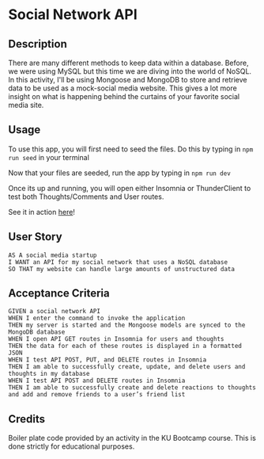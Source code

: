 # Social Network API

## Description 

There are many different methods to keep data within a database. Before, we were using MySQL but this time we are diving into the world of NoSQL. 
In this activity, I'll be using Mongoose and MongoDB to store and retrieve data to be used as a mock-social media website. This gives a lot more insight on what is happening behind the curtains of your favorite social media site. 

## Usage

To use this app, you will first need to seed the files. Do this by typing in `npm run seed` in your terminal 

Now that your files are seeded, run the app by typing in `npm run dev`

Once its up and running, you will open either Insomnia or ThunderClient to test both Thoughts/Comments and User routes. 

See it in action <a href="https://drive.google.com/file/d/1IF4K2XkmohtfVJqDrR37CC2XR5Ts5Y7s/view">here</a>!

## User Story

```
AS A social media startup
I WANT an API for my social network that uses a NoSQL database
SO THAT my website can handle large amounts of unstructured data
```

## Acceptance Criteria

```
GIVEN a social network API
WHEN I enter the command to invoke the application
THEN my server is started and the Mongoose models are synced to the MongoDB database
WHEN I open API GET routes in Insomnia for users and thoughts
THEN the data for each of these routes is displayed in a formatted JSON
WHEN I test API POST, PUT, and DELETE routes in Insomnia
THEN I am able to successfully create, update, and delete users and thoughts in my database
WHEN I test API POST and DELETE routes in Insomnia
THEN I am able to successfully create and delete reactions to thoughts and add and remove friends to a user’s friend list
```

## Credits

Boiler plate code provided by an activity in the KU Bootcamp course. This is done strictly for educational purposes. 